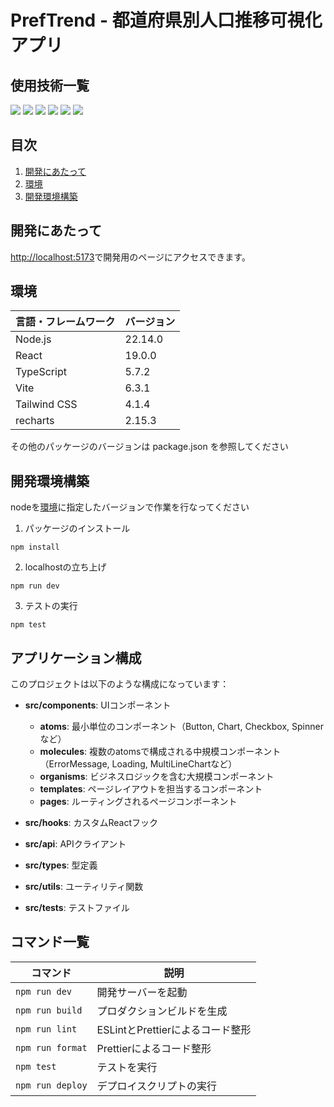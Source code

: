 # PrefTrend - 都道府県別人口推移可視化アプリ

## 使用技術一覧
<p style="display: inline">
  <!-- フロントエンドのフレームワーク一覧 -->
  <img src="https://img.shields.io/badge/-React-61DAFB.svg?logo=react&style=for-the-badge&logoColor=white">
  <img src="https://img.shields.io/badge/-TypeScript-3178C6.svg?logo=typescript&style=for-the-badge&logoColor=white">
  <img src="https://img.shields.io/badge/-Vite-646CFF.svg?logo=vite&style=for-the-badge&logoColor=white">
  <img src="https://img.shields.io/badge/-Tailwind_CSS-06B6D4.svg?logo=tailwindcss&style=for-the-badge&logoColor=white">
  <img src="https://img.shields.io/badge/-React_Query-FF4154.svg?logo=reactquery&style=for-the-badge&logoColor=white">
  <img src="https://img.shields.io/badge/-Recharts-22B5BF.svg?style=for-the-badge&logoColor=white">
</p>

## 目次
1. [開発にあたって](#開発にあたって)
1. [環境](#環境)
2. [開発環境構築](#開発環境構築)

## 開発にあたって
[http://localhost:5173](http://localhost:5173)で開発用のページにアクセスできます。

## 環境
| 言語・フレームワーク  | バージョン |
| --------------------- | ---------- |
| Node.js               | 22.14.0    |
| React                 | 19.0.0     |
| TypeScript            | 5.7.2      |
| Vite                  | 6.3.1      |
| Tailwind CSS          | 4.1.4      |
| recharts              | 2.15.3     |

その他のパッケージのバージョンは package.json を参照してください

## 開発環境構築
nodeを[環境](#環境)に指定したバージョンで作業を行なってください

1. パッケージのインストール
```
npm install
```

2. localhostの立ち上げ
```
npm run dev
```

3. テストの実行
```
npm test
```

## アプリケーション構成

このプロジェクトは以下のような構成になっています：

- **src/components**: UIコンポーネント
  - **atoms**: 最小単位のコンポーネント（Button, Chart, Checkbox, Spinnerなど）
  - **molecules**: 複数のatomsで構成される中規模コンポーネント（ErrorMessage, Loading, MultiLineChartなど）
  - **organisms**: ビジネスロジックを含む大規模コンポーネント
  - **templates**: ページレイアウトを担当するコンポーネント
  - **pages**: ルーティングされるページコンポーネント

- **src/hooks**: カスタムReactフック
- **src/api**: APIクライアント
- **src/types**: 型定義
- **src/utils**: ユーティリティ関数
- **src/__tests__**: テストファイル

## コマンド一覧

| コマンド         | 説明                                   |
| ---------------- | -------------------------------------- |
| `npm run dev`    | 開発サーバーを起動                     |
| `npm run build`  | プロダクションビルドを生成             |
| `npm run lint`   | ESLintとPrettierによるコード整形       |
| `npm run format` | Prettierによるコード整形               |
| `npm test`       | テストを実行                           |
| `npm run deploy` | デプロイスクリプトの実行               |
